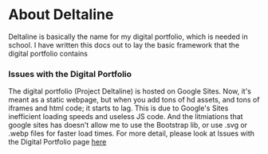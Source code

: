 # About  Deltaline
 Deltaline is basically the name for my digital portfolio, which is needed in school. I have written this docs out to lay the basic framework that the digital portfolio contains

### Issues with the Digital Portfolio

The digital portfolio (Project Deltaline) is hosted on Google Sites. Now, it's meant as a static webpage, but when you add tons of hd assets, and tons of iframes and html code; it starts to lag. 
This is due to Google's Sites inefficient loading speeds and useless JS code. And the litmiations that google sites has doesn't allow me to use the Bootstrap lib, or use .svg or .webp files for faster load times. For more detail, please look at Issues with the Digital Portfolio page [here](https://no767.github.io/Project-Deltaline-Docs/Issues%20With%20the%20Digital%20Portfolio/)